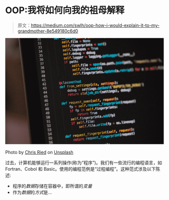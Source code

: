 # OOP:我将如何向我的祖母解释

> 原文：<https://medium.com/swlh/oop-how-i-would-explain-it-to-my-grandmother-8e549180c6d0>

![](img/2ad5d7a97d1354545e2d151f5c594847.png)

Photo by [Chris Ried](https://unsplash.com/@cdr6934?utm_source=medium&utm_medium=referral) on [Unsplash](https://unsplash.com?utm_source=medium&utm_medium=referral)

过去，计算机能够运行一系列操作(称为“程序”)。我们有一些流行的编程语言，如 Fortran、Cobol 和 Basic。使用的编程范例是“过程编程”。这种范式涉及以下陈述:

*   程序的*数据*存储在容器中，即所谓的*变量*
*   作为*数据*的*方式*是…